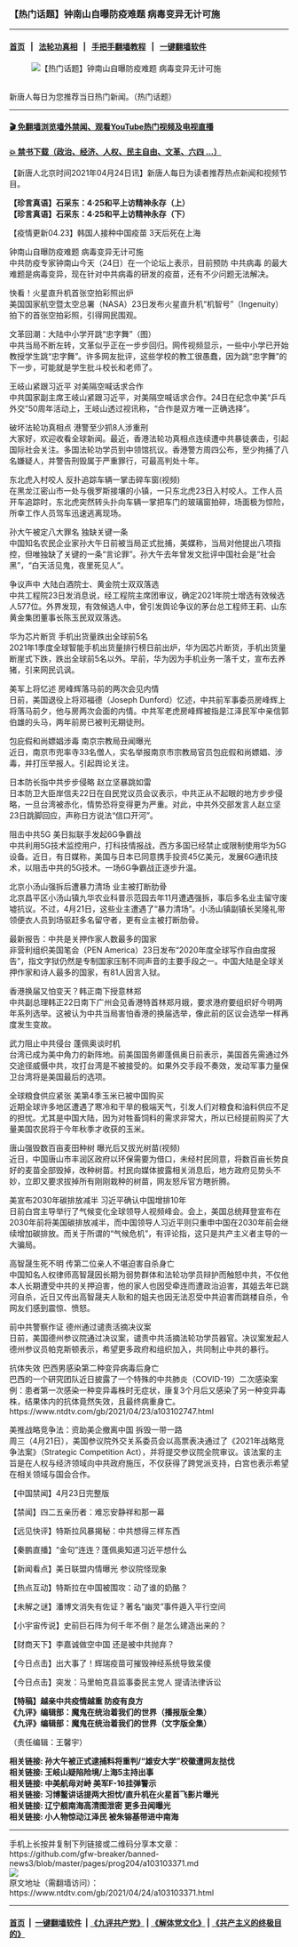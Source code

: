 ### 【热门话题】钟南山自曝防疫难题 病毒变异无计可施
------------------------

#### [首页](https://github.com/gfw-breaker/banned-news3/blob/master/README.md) &nbsp;&nbsp;|&nbsp;&nbsp; [法轮功真相](https://github.com/begood0513/basic/blob/master/README.md)  &nbsp;&nbsp;|&nbsp;&nbsp; [手把手翻墙教程](https://github.com/gfw-breaker/guides/wiki)  &nbsp;&nbsp;|&nbsp;&nbsp; [一键翻墙软件](https://github.com/gfw-breaker/nogfw/blob/master/README.md)  



<div><div class="featured_image">
 <figure>
  <img alt="【热门话题】钟南山自曝防疫难题 病毒变异无计可施" src="https://i.ntdtv.com/assets/uploads/2020/06/45-1-1-800x450.jpg"/>
 </figure><br/>
 <span class="caption">
  新唐人每日为您推荐当日热门新闻。（热门话题）
 </span>
</div>
</div><hr/>

#### [ 🎬  免翻墙浏览墙外禁闻、观看YouTube热门视频及电视直播](https://github.com/gfw-breaker/HelloWorld)

#### [ 💥  禁书下载（政治、经济、人权、民主自由、文革、六四 ...）](https://github.com/gfw-breaker/books/blob/master/README.md)

<div><div class="post_content" itemprop="articleBody">
 <p>
  【新唐人北京时间2021年04月24日讯】新唐人每日为读者推荐热点新闻和视频节目。
 </p>
 <p>
  <strong>
   <ok href="https://www.ntdtv.com/gb/2021/04/24/a103103164.html" rel="noopener" target="_blank">
    【珍言真语】石采东：4·25和平上访精神永存（上）
   </ok>
   <br/>
   <ok href="https://www.ntdtv.com/gb/2021/04/24/a103103185.html" rel="noopener" target="_blank">
    【珍言真语】石采东：4·25和平上访精神永存（下）
   </ok>
  </strong>
 </p>
 <p>
  <ok href="https://www.ntdtv.com/gb/2021/04/10/a103093288.html" rel="noopener" target="_blank">
   【疫情更新04.23】韩国人接种中国疫苗 3天后死在上海
  </ok>
 </p>
 <p>
  <ok href="https://www.ntdtv.com/gb/2021/04/24/a103103368.html" rel="noopener" target="_blank">
   钟南山自曝防疫难题 病毒变异无计可施
  </ok>
  <br/>
  中共防疫专家钟南山今天（24日）在一个论坛上表示，目前预防
  <ok href="https://www.ntdtv.com/gb/中共病毒.htm">
   中共病毒
  </ok>
  的最大难题是病毒变异，现在针对中共病毒的研发的疫苗，还有不少问题无法解决。
 </p>
 <p>
  <ok href="https://www.ntdtv.com/gb/2021/04/24/a103103237.html" rel="noopener" target="_blank">
   快看！火星直升机首张空拍彩照出炉
  </ok>
  <br/>
  美国国家航空暨太空总署（NASA）23日发布火星直升机“机智号”（Ingenuity）拍下的首张空拍彩照，引得网民围观。
 </p>
 <p>
  <ok href="https://www.ntdtv.com/gb/2021/04/23/a103102981.html" rel="noopener" target="_blank">
   文革回潮：大陆中小学开跳“忠字舞”（图）
  </ok>
  <br/>
  中共当局不断左转，文革似乎正在一步步回归。网传视频显示，一些中小学已开始教授学生跳“忠字舞”。许多网友批评，这些学校的教工很愚蠢，因为跳“忠字舞”的下一步，可能就是学生批斗校长和老师了。
 </p>
 <p>
  <ok href="https://www.ntdtv.com/gb/2021/04/24/a103103337.html" rel="noopener" target="_blank">
   王岐山紧跟习近平 对美隔空喊话求合作
  </ok>
  <br/>
  中共国家副主席王岐山紧跟习近平，对美隔空喊话求合作。24日在纪念中美“乒乓外交”50周年活动上，王岐山透过视讯称，“合作是双方唯一正确选择”。
 </p>
 <p>
  <ok href="https://www.ntdtv.com/gb/2021/04/23/a103103031.html" rel="noopener" target="_blank">
   破坏法轮功真相点 港警至少抓8人涉重刑
  </ok>
  <br/>
  大家好，欢迎收看全球新闻。最近，香港法轮功真相点连续遭中共暴徒袭击，引起国际社会关注。多国法轮功学员到中领馆抗议。香港警方周四公布，至少拘捕了八名嫌疑人，并警告刑毁属于严重罪行，可最高判处十年。
 </p>
 <p>
  <ok href="https://www.ntdtv.com/gb/2021/04/24/a103103115.html" rel="noopener" target="_blank">
   东北虎入村咬人 反扑追踪车辆一掌击碎车窗(视频)
  </ok>
  <br/>
  在黑龙江密山市一处与俄罗斯接壤的小镇，一只东北虎23日入村咬人。工作人员开车追踪时，东北虎突然转头扑向车辆一掌把车门的玻璃窗拍碎，场面极为惊险，所幸工作人员驾车迅速逃离现场。
 </p>
 <p>
  <ok href="https://www.ntdtv.com/gb/2021/04/24/a103103198.html" rel="noopener" target="_blank">
   孙大午被定八大罪名 独缺关键一条
  </ok>
  <br/>
  中国知名农民企业家孙大午日前被当局正式批捕，美媒称，当局对他提出八项指控，但唯独缺了关键的一条“言论罪”。孙大午去年曾发文批评中国社会是“社会黑”，“白天活见鬼，夜里死见人”。
 </p>
 <p>
  <ok href="https://www.ntdtv.com/gb/2021/04/24/a103103361.html" rel="noopener" target="_blank">
   争议声中 大陆白酒院士、黄金院士双双落选
  </ok>
  <br/>
  中共工程院23日发消息说，经工程院主席团审议，确定2021年院士增选有效候选人577位。外界发现，有效候选人中，曾引发舆论争议的茅台总工程师王莉、山东黄金集团董事长陈玉民双双落选。
 </p>
 <p>
  <ok href="https://www.ntdtv.com/gb/2021/04/24/a103103331.html" rel="noopener" target="_blank">
   华为芯片断货 手机出货量跌出全球前5名
  </ok>
  <br/>
  2021年1季度全球智能手机出货量排行榜日前出炉，华为因芯片断货，手机出货量断崖式下跌，跌出全球前5名以外。早前，华为因为手机业务一落千丈，宣布去养猪，引来网民讥讽。
 </p>
 <p>
  <ok href="https://www.ntdtv.com/gb/2021/04/24/a103103216.html" rel="noopener" target="_blank">
   美军上将忆述 房峰辉落马前的两次会见内情
  </ok>
  <br/>
  日前，美国退役上将邓福德（Joseph Dunford）忆述，中共前军事委员房峰辉上将落马前夕，他与房两次会面的内情。中共军老虎房峰辉被指是江泽民军中亲信郭伯雄的头马，两年前房已被判无期徒刑。
 </p>
 <p>
  <ok href="https://www.ntdtv.com/gb/2021/04/24/a103103287.html" rel="noopener" target="_blank">
   包庇假和尚嫖娼涉毒 南京宗教局丑闻曝光
  </ok>
  <br/>
  近日，南京市兜率寺33名僧人，实名举报南京市宗教局官员包庇假和尚嫖娼、涉毒，并打压举报人。引起舆论关注。
 </p>
 <p>
  <ok href="https://www.ntdtv.com/gb/2021/04/24/a103103268.html" rel="noopener" target="_blank">
   日本防长指中共步步侵略 赵立坚暴跳如雷
  </ok>
  <br/>
  日本防卫大臣岸信夫22日在自民党议员会议表示，中共正从不起眼的地方步步侵略，一旦台湾被赤化，情势恐将变得更为严重。对此，中共外交部发言人赵立坚23日跳脚回应，声称日方说法“信口开河”。
 </p>
 <p>
  <ok href="https://www.ntdtv.com/gb/2021/04/24/a103103306.html" rel="noopener" target="_blank">
   阻击中共5G 美日拟联手发起6G争霸战
  </ok>
  <br/>
  中共利用5G技术监控用户，打科技情报战，西方多国已经禁止或限制使用华为5G设备。近日，有日媒称，美国与日本已同意携手投资45亿美元，发展6G通讯技术，以阻击中共的5G技术。一场6G争霸战正逐步升温。
 </p>
 <p>
  <ok href="https://www.ntdtv.com/gb/2021/04/24/a103103313.html" rel="noopener" target="_blank">
   北京小汤山强拆后遭暴力清场 业主被打断肋骨
  </ok>
  <br/>
  北京昌平区小汤山镇九华农业科普示范园去年11月遭遇强拆，事后多名业主留守废墟抗议。不过，4月21日，这些业主遭遇了“暴力清场”。小汤山镇副镇长吴隆礼带领便衣人员到场驱赶多名留守者，更有业主被打断肋骨。
 </p>
 <p>
  <ok href="https://www.ntdtv.com/gb/2021/04/24/a103103392.html" rel="noopener" target="_blank">
   最新报告：中共是关押作家人数最多的国家
  </ok>
  <br/>
  非营利组织美国笔会（PEN America）23日发布“2020年度全球写作自由度报告”，指文字狱仍然是专制国家压制不同声音的主要手段之一。中国大陆是全球关押作家和诗人最多的国家，有81人因言入狱。
 </p>
 <p>
  <ok href="https://www.ntdtv.com/gb/2021/04/24/a103103261.html" rel="noopener" target="_blank">
   香港换届又怕变天？韩正南下授意林郑
  </ok>
  <br/>
  中共副总理韩正22日南下广州会见香港特首林郑月娥，要求港府要组织好今明两年系列选举。这被认为中共当局害怕香港的换届选举，像此前的区议会选举一样再度发生变故。
 </p>
 <p>
  <ok href="https://www.ntdtv.com/gb/2021/04/23/a103102532.html" rel="noopener" target="_blank">
   武力阻止中共侵台 蓬佩奥谈时机
  </ok>
  <br/>
  台湾已成为美中角力的新阵地。前美国国务卿蓬佩奥日前表示，美国首先需通过外交途径威慑中共，攻打台湾是不被接受的。如果外交手段不奏效，发动军事力量保卫台湾将是美国最后的选项。
 </p>
 <p>
  <ok href="https://www.ntdtv.com/gb/2021/04/23/a103102693.html" rel="noopener" target="_blank">
   全球粮食供应紧张 美第4季玉米已被中国购买
  </ok>
  <br/>
  近期全球许多地区遭遇了寒冷和干旱的极端天气，引发人们对粮食和油料供应不足的担忧。尤其是中国大陆，因为对牲畜饲料的需求非常大，所以已经提前购买了大量美国农民将于今年秋季才收获的玉米。
 </p>
 <p>
  <ok href="https://www.ntdtv.com/gb/2021/04/23/a103103038.html" rel="noopener" target="_blank">
   唐山强毁数百亩麦田种树 曝光后又拔光树苗(视频)
  </ok>
  <br/>
  近日，中国唐山市丰润区政府以环保需要为借口，未经村民同意，将数百亩长势良好的麦苗全部毁掉，改种树苗。村民向媒体披露相关消息后，地方政府见势头不妙，立即又要求拔掉所有刚刚栽种的树苗，网友怒斥官方瞎折腾。
 </p>
 <p>
  <ok href="https://www.ntdtv.com/gb/2021/04/23/a103103020.html" rel="noopener" target="_blank">
   美宣布2030年碳排放减半 习近平确认中国增排10年
  </ok>
  <br/>
  日前白宫主导举行了气候变化全球领导人视频峰会。会上，美国总统拜登宣布在2030年前将美国碳排放减半，而中国领导人习近平则只重申中国在2030年前会继续增加碳排放。而关于所谓的“气候危机”，有评论指，这只是共产主义者主导的一大骗局。
 </p>
 <p>
  <ok href="https://www.ntdtv.com/gb/2021/04/23/a103102967.html" rel="noopener" target="_blank">
   高智晟生死不明 传第二位亲人不堪迫害自杀身亡
  </ok>
  <br/>
  中国知名人权律师高智晟因长期为弱势群体和法轮功学员辩护而触怒中共，不仅他本人长期遭受中共的关押迫害，他的家人也因受牵连而遭政治迫害，其姐去年已跳河自杀，近日又传出高智晟夫人耿和的姐夫也因无法忍受中共迫害而跳楼自杀，令网友们感到震惊、愤怒。
 </p>
 <p>
  <ok href="https://www.ntdtv.com/gb/2021/04/23/a103103049.html" rel="noopener" target="_blank">
   前中共警察作证 德州通过谴责活摘决议案
  </ok>
  <br/>
  日前，美国德州参议院通过决议案，谴责中共活摘法轮功学员器官。决议案发起人德州参议员帕克斯顿表示，希望更多政府和组织加入，共同制止中共的暴行。
 </p>
 <p>
  <ok href="https://www.ntdtv.com/gb/2021/04/23/a103102920.html" rel="noopener" target="_blank">
   抗体失效 巴西男感染第二种变异病毒后身亡
  </ok>
  <br/>
  巴西的一个研究团队近日披露了一个特殊的中共肺炎（COVID-19）二次感染案例：患者第一次感染一种变异毒株时无症状，康复3个月后又感染了另一种变异毒株，结果体内的抗体竟然失效，且最终病重身亡。https://www.ntdtv.com/gb/2021/04/23/a103102747.html
 </p>
 <p>
  <ok href="https://www.ntdtv.com/gb/2021/04/23/a103102763.html" rel="noopener" target="_blank">
   美推战略竞争法：资助美企撤离中国 拆毁一带一路
  </ok>
  <br/>
  周三（4月21日），美国参议院外交关系委员会以高票表决通过了《2021年战略竞争法案》（Strategic Competition Act），并将提交参议院全院审议。该法案的主旨是在人权与经济领域向中共政府施压，不仅获得了跨党派支持，白宫也表示希望在相关领域与国会合作。
 </p>
 <p>
  <ok href="https://www.ntdtv.com/gb/2021/04/23/a103102902.html" rel="noopener" target="_blank">
   【中国禁闻】4月23日完整版
  </ok>
 </p>
 <p>
  <ok href="https://www.ntdtv.com/gb/2021/04/23/a103102852.html" rel="noopener" target="_blank">
   【禁闻】四二五亲历者：难忘安静祥和那一幕
  </ok>
 </p>
 <p>
  <ok href="https://www.ntdtv.com/gb/2021/04/24/a103103106.html" rel="noopener" target="_blank">
   【远见快评】特斯拉风暴揭秘：中共想得三样东西
  </ok>
 </p>
 <p>
  <ok href="https://www.ntdtv.com/gb/2021/04/23/a103103035.html" rel="noopener" target="_blank">
   【秦鹏直播】“金句”连连？蓬佩奥知道习近平想什么
  </ok>
 </p>
 <p>
  <ok href="https://www.ntdtv.com/gb/2021/04/24/a103103219.html" rel="noopener" target="_blank">
   【新闻看点】美日联盟内情曝光 参议院怪现象
  </ok>
 </p>
 <p>
  <ok href="https://www.ntdtv.com/gb/2021/04/24/a103103154.html" rel="noopener" target="_blank">
   【热点互动】特斯拉在中国被围攻：动了谁的奶酪？
  </ok>
 </p>
 <p>
  <ok href="https://www.ntdtv.com/gb/2021/04/24/a103103304.html" rel="noopener" target="_blank">
   【未解之谜】潘博文消失有佐证？著名“幽灵”事件遁入平行空间
  </ok>
 </p>
 <p>
  <ok href="https://www.ntdtv.com/gb/2021/04/24/a103103255.html" rel="noopener" target="_blank">
   【小宇宙传说】史前巨石阵为何千年不倒？是怎么建造出来的？
  </ok>
 </p>
 <p>
  <ok href="https://www.ntdtv.com/gb/2021/04/24/a103103114.html" rel="noopener" target="_blank">
   【财商天下】李嘉诚做空中国 还是被中共抛弃？
  </ok>
 </p>
 <p>
  <ok href="https://www.ntdtv.com/gb/2021/04/23/a103103001.html" rel="noopener" target="_blank">
   【今日点击】出大事了！辉瑞疫苗可摧毁神经系统导致呆傻
  </ok>
 </p>
 <p>
  <ok href="https://www.ntdtv.com/gb/2021/04/23/a103102943.html" rel="noopener" target="_blank">
   【今日点击】突发：马里帕克县监事委民主党人 提请法律诉讼
  </ok>
 </p>
 <p>
  <strong>
   <ok href="https://www.ntdtv.com/gb/2020/04/23/a102829962.html" rel="noopener" target="_blank">
    【特稿】越亲中共疫情越重 防疫有良方
   </ok>
  </strong>
  <br/>
  <strong>
   <ok href="https://www.ntdtv.com/gb/2019/02/15/a102512426.html" rel="noopener" target="_blank">
    《九评》编辑部：魔鬼在统治着我们的世界（播报版全集）
   </ok>
  </strong>
  <br/>
  <strong>
   <ok href=" https://www.ntdtv.com/gb/2018/06/08/a1378888.html" rel="noopener" target="_blank">
    《九评》编辑部：魔鬼在统治着我们的世界（文字版全集）
   </ok>
  </strong>
 </p>
 <p>
  （责任编辑：王馨宇）
 </p>
 <p>
  <strong>
   相关链接:
   <ok href="https://www.ntdtv.com/gb/2021/04/23/a103102557.html" rel="noopener" target="_blank">
    孙大午被正式逮捕料将重判/“雄安大学”校徽遭网友挞伐
   </ok>
  </strong>
  <br/>
  <strong>
   相关链接:
   <ok href="https://www.ntdtv.com/gb/2021/04/22/a103101714.html" rel="noopener" target="_blank">
    王岐山疑陷险境/上海5主持出事
   </ok>
  </strong>
  <br/>
  <strong>
   相关链接:
   <ok href="https://www.ntdtv.com/gb/2021/04/21/a103100981.html" rel="noopener" target="_blank">
    中美航母对峙 美军F-16挂弹警示
   </ok>
  </strong>
  <br/>
  <strong>
   相关链接:
   <ok href="https://www.ntdtv.com/gb/2021/04/20/a103100059.html" rel="noopener" target="_blank">
    习博鳌讲话提两大担忧/直升机在火星首飞影片曝光
   </ok>
  </strong>
  <br/>
  <strong>
   相关链接:
   <ok href="https://www.ntdtv.com/gb/2021/04/19/a103099385.html" rel="noopener" target="_blank">
    辽宁舰南海高清图泄密 更多丑闻曝光
   </ok>
  </strong>
  <br/>
  <strong>
   相关链接:
   <ok href="https://www.ntdtv.com/gb/2021/04/18/a103098856.html" rel="noopener" target="_blank">
    小人物惊动江泽民 被朱镕基带进中南海
   </ok>
  </strong>
 </p>
 <div class="single_ad">
 </div>
</div>
</div>
<hr/>
手机上长按并复制下列链接或二维码分享本文章：<br/>
https://github.com/gfw-breaker/banned-news3/blob/master/pages/prog204/a103103371.md <br/>
<a href='https://github.com/gfw-breaker/banned-news3/blob/master/pages/prog204/a103103371.md'><img src='https://github.com/gfw-breaker/banned-news3/blob/master/pages/prog204/a103103371.md.png'/></a> <br/>
原文地址（需翻墙访问）：https://www.ntdtv.com/gb/2021/04/24/a103103371.html


------------------------
#### [首页](https://github.com/gfw-breaker/banned-news3/blob/master/README.md) &nbsp;|&nbsp; [一键翻墙软件](https://github.com/gfw-breaker/nogfw/blob/master/README.md) &nbsp;| [《九评共产党》](https://github.com/gfw-breaker/9ping.md/blob/master/README.md#九评之一评共产党是什么) | [《解体党文化》](https://github.com/gfw-breaker/jtdwh.md/blob/master/README.md) | [《共产主义的终极目的》](https://github.com/gfw-breaker/gczydzjmd.md/blob/master/README.md)


<img src='http://gfw-breaker.win/banned-news3/pages/prog204/a103103371.md' width='0px' height='0px'/>